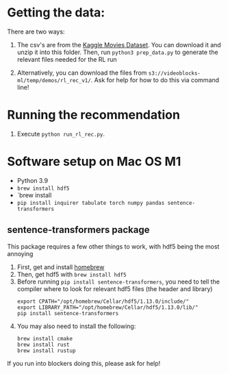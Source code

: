 
# Getting the data:

There are two ways:
1) The csv's are from the [Kaggle Movies Dataset](https://www.kaggle.com/rounakbanik/the-movies-dataset).  You can download it and unzip it into this folder.  Then, run `python3 prep_data.py` to generate the relevant files needed for the RL run

2) Alternatively, you can download the files from `s3://videoblocks-ml/temp/demos/rl_rec_v1/`.  Ask for help for how to do this via command line!

# Running the recommendation
1) Execute `python run_rl_rec.py`.


# Software setup on Mac OS M1
- Python 3.9
- `brew install hdf5`
- `brew install 
- `pip install inquirer tabulate torch numpy pandas sentence-transformers`

## sentence-transformers package
This package requires a few other things to work, with hdf5 being the most annoying
1. First, get and install [homebrew](https://brew.sh/)
2. Then, get hdf5 with `brew install hdf5`
3. Before running `pip install sentence-transformers`, you need to tell the compiler where to look for relevant hdf5 files (the header and library)
	```
	export CPATH="/opt/homebrew/Cellar/hdf5/1.13.0/include/"
	export LIBRARY_PATH="/opt/homebrew/Cellar/hdf5/1.13.0/lib/"
	pip install sentence-transformers	
	```
4. You may also need to install the following:
	```
	brew install cmake
	brew install rust
	brew install rustup
	```

If you run into blockers doing this, please ask for help!
